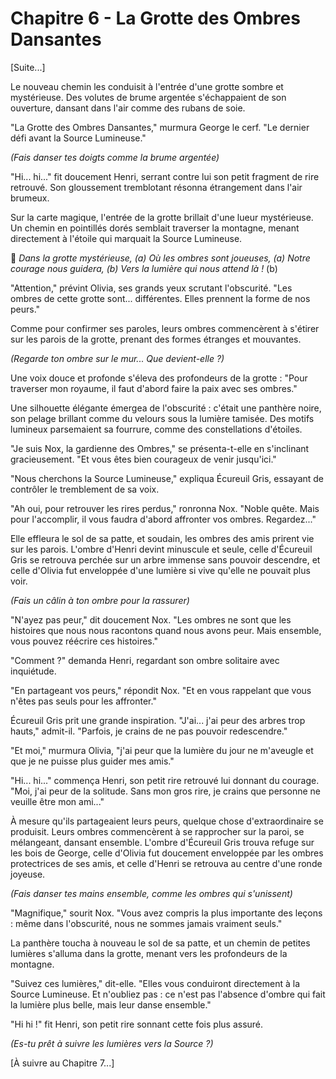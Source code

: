 # Chapitre 6 - La Grotte des Ombres Dansantes

[Suite...]

Le nouveau chemin les conduisit à l'entrée d'une grotte sombre et mystérieuse. Des volutes de brume argentée s'échappaient de son ouverture, dansant dans l'air comme des rubans de soie.

"La Grotte des Ombres Dansantes," murmura George le cerf. "Le dernier défi avant la Source Lumineuse."

*(Fais danser tes doigts comme la brume argentée)*

"Hi... hi..." fit doucement Henri, serrant contre lui son petit fragment de rire retrouvé. Son gloussement tremblotant résonna étrangement dans l'air brumeux.

Sur la carte magique, l'entrée de la grotte brillait d'une lueur mystérieuse. Un chemin en pointillés dorés semblait traverser la montagne, menant directement à l'étoile qui marquait la Source Lumineuse.

🎵 *Dans la grotte mystérieuse, (a)
Où les ombres sont joueuses, (a)
Notre courage nous guidera, (b)
Vers la lumière qui nous attend là !* (b)

"Attention," prévint Olivia, ses grands yeux scrutant l'obscurité. "Les ombres de cette grotte sont... différentes. Elles prennent la forme de nos peurs."

Comme pour confirmer ses paroles, leurs ombres commencèrent à s'étirer sur les parois de la grotte, prenant des formes étranges et mouvantes.

*(Regarde ton ombre sur le mur... Que devient-elle ?)*

Une voix douce et profonde s'éleva des profondeurs de la grotte : "Pour traverser mon royaume, il faut d'abord faire la paix avec ses ombres."

Une silhouette élégante émergea de l'obscurité : c'était une panthère noire, son pelage brillant comme du velours sous la lumière tamisée. Des motifs lumineux parsemaient sa fourrure, comme des constellations d'étoiles.

"Je suis Nox, la gardienne des Ombres," se présenta-t-elle en s'inclinant gracieusement. "Et vous êtes bien courageux de venir jusqu'ici."

"Nous cherchons la Source Lumineuse," expliqua Écureuil Gris, essayant de contrôler le tremblement de sa voix.

"Ah oui, pour retrouver les rires perdus," ronronna Nox. "Noble quête. Mais pour l'accomplir, il vous faudra d'abord affronter vos ombres. Regardez..."

Elle effleura le sol de sa patte, et soudain, les ombres des amis prirent vie sur les parois. L'ombre d'Henri devint minuscule et seule, celle d'Écureuil Gris se retrouva perchée sur un arbre immense sans pouvoir descendre, et celle d'Olivia fut enveloppée d'une lumière si vive qu'elle ne pouvait plus voir.

*(Fais un câlin à ton ombre pour la rassurer)*

"N'ayez pas peur," dit doucement Nox. "Les ombres ne sont que les histoires que nous nous racontons quand nous avons peur. Mais ensemble, vous pouvez réécrire ces histoires."

"Comment ?" demanda Henri, regardant son ombre solitaire avec inquiétude.

"En partageant vos peurs," répondit Nox. "Et en vous rappelant que vous n'êtes pas seuls pour les affronter."

Écureuil Gris prit une grande inspiration. "J'ai... j'ai peur des arbres trop hauts," admit-il. "Parfois, je crains de ne pas pouvoir redescendre."

"Et moi," murmura Olivia, "j'ai peur que la lumière du jour ne m'aveugle et que je ne puisse plus guider mes amis."

"Hi... hi..." commença Henri, son petit rire retrouvé lui donnant du courage. "Moi, j'ai peur de la solitude. Sans mon gros rire, je crains que personne ne veuille être mon ami..."

À mesure qu'ils partageaient leurs peurs, quelque chose d'extraordinaire se produisit. Leurs ombres commencèrent à se rapprocher sur la paroi, se mélangeant, dansant ensemble. L'ombre d'Écureuil Gris trouva refuge sur les bois de George, celle d'Olivia fut doucement enveloppée par les ombres protectrices de ses amis, et celle d'Henri se retrouva au centre d'une ronde joyeuse.

*(Fais danser tes mains ensemble, comme les ombres qui s'unissent)*

"Magnifique," sourit Nox. "Vous avez compris la plus importante des leçons : même dans l'obscurité, nous ne sommes jamais vraiment seuls."

La panthère toucha à nouveau le sol de sa patte, et un chemin de petites lumières s'alluma dans la grotte, menant vers les profondeurs de la montagne.

"Suivez ces lumières," dit-elle. "Elles vous conduiront directement à la Source Lumineuse. Et n'oubliez pas : ce n'est pas l'absence d'ombre qui fait la lumière plus belle, mais leur danse ensemble."

"Hi hi !" fit Henri, son petit rire sonnant cette fois plus assuré.

*(Es-tu prêt à suivre les lumières vers la Source ?)*

[À suivre au Chapitre 7...]
